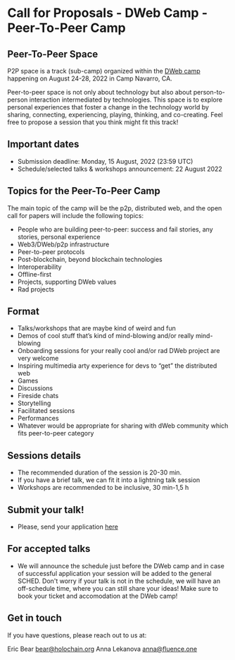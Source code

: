 # Call for Proposals - DWeb Camp - Peer-To-Peer Camp

## Peer-To-Peer Space
P2P space is a track (sub-camp) organized within the [DWeb camp](https://dwebcamp.org/) happening on August 24-28, 2022 in Camp Navarro, CA.

Peer-to-peer space is not only about technology but also about person-to-person interaction intermediated by technologies. 
This space is to explore personal experiences that foster a change in the technology world by sharing, connecting, experiencing, playing, thinking, and co-creating. Feel free to propose a session that you think might fit this track! 

## Important dates

- Submission deadline: Monday, 15 August, 2022 (23:59 UTC)
- Schedule/selected talks & workshops announcement:  22 August 2022


## Topics for the Peer-To-Peer Camp
The main topic of the camp will be the p2p, distributed web, and the open call for papers will include the following topics:

- People who are building peer-to-peer: success and fail stories, any stories, personal experience
- Web3/DWeb/p2p infrastructure
- Peer-to-peer protocols
- Post-blockchain, beyond blockchain technologies
- Interoperability
- Offline-first
- Projects, supporting DWeb values
- Rad projects

## Format
- Talks/workshops that are maybe kind of weird and fun
- Demos of cool stuff that’s kind of mind-blowing and/or really mind-blowing
- Onboarding sessions for your really cool and/or rad DWeb project are very welcome
- Inspiring multimedia arty experience for devs to “get” the distributed web
- Games
- Discussions
- Fireside chats
- Storytelling
- Facilitated sessions
- Performances
- Whatever would be appropriate for sharing with dWeb community which fits peer-to-peer category

## Sessions details

- The recommended duration of the session is 20-30 min.
- If you have a brief talk, we can fit it into a lightning talk session
- Workshops are recommended to be inclusive, 30 min-1,5 h


## Submit your talk!
- Please, send your application [here](https://forms.gle/6CyVvaMPb2ZW57Vp9) 


## For accepted talks
- We will announce the schedule just before the DWeb camp and in case of successful application your session will be added to the general SCHED. Don't worry if your talk is not in the schedule, we will have an off-schedule time, where you can still share your ideas! Make sure to book your ticket and accomodation at the DWeb camp!


## Get in touch
If you have questions, please reach out to us at: 

Eric Bear bear@holochain.org
Anna Lekanova anna@fluence.one 
